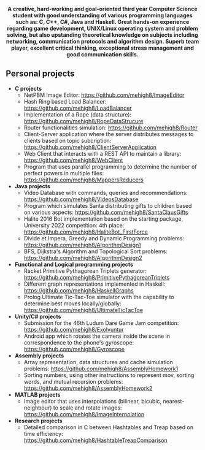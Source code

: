 <p align="center">
<b>
A creative, hard-working and goal-oriented third year Computer Science student with good understanding of various programming languages such as: C, C++, C#, Java and Haskell. Great hands-on experience regarding game development, UNIX/Linux operating system and problem solving, but also upstanding theoretical knowledge on subjects including networking, communication protocols and algorithm design. Superb team player, excellent critical thinking, exceptional stress management and good communication skills.
</b>
</p>

## Personal projects

- <b>C projects</b>
  - NetPBM Image Editor: https://github.com/mehigh8/ImageEditor
  - Hash Ring based Load Balancer: https://github.com/mehigh8/LoadBalancer
  - Implementation of a Rope (data structure): https://github.com/mehigh8/RopeDataStrucure
  - Router functionalities simulation: https://github.com/mehigh8/Router
  - Client-Server application where the server distributes messages to clients based on topic subcription: https://github.com/mehigh8/ClientServerApplication
  - Web Client that interacts with a REST API to maintain a library: https://github.com/mehigh8/WebClient
  - Program that uses parallel programming to determine the number of perfect powers in multiple files: https://github.com/mehigh8/MappersReducers
- <b>Java projects</b>
  - Video Database with commands, queries and recommendations: https://github.com/mehigh8/VideosDatabase
  - Program which simulates Santa distributing gifts to children based on various aspects: https://github.com/mehigh8/SantaClausGifts
  - Halite 2016 Bot implementation based on the starting package, University 2022 competition: 4th place: https://github.com/mehigh8/HaliteBot_FirstForce
  - Divide et Impera, Greedy and Dynamic Programming problems: https://github.com/mehigh8/AlgorithmDesign1
  - BFS, Dijkstra's Algorithm and Topological Sort problems: https://github.com/mehigh8/AlgorithmDesign2
- <b>Functional and Logical programming projects</b>
  - Racket Primitive Pythagorean Triplets generator: https://github.com/mehigh8/PrimitivePythagoreanTriplets
  - Different graph representations implemented in Haskell: https://github.com/mehigh8/HaskellGraphs
  - Prolog Ultimate Tic-Tac-Toe simulator with the capability to determine best moves locally/globally: https://github.com/mehigh8/UltimateTicTacToe
- <b>Unity/C# projects</b>
  - Submission for the 46th Ludum Dare Game Jam competition: https://github.com/mehigh8/Exolvuntur
  - Android app which rotates the camera inside the scene in correspondence to the phone's gyroscope: https://github.com/mehigh8/Gyroscope
- <b>Assembly projects</b>
  - Array representation, data structures and cache simulation problems: https://github.com/mehigh8/AssemblyHomework1
  - Sorting numbers, using other instructions to represent mov, sorting words, and mutual recursion problems: https://github.com/mehigh8/AssemblyHomework2
- <b>MATLAB projects</b>
  - Image editor that uses interpolations (bilinear, bicubic, nearest-neighbour) to scale and rotate images: https://github.com/mehigh8/ImageInterpolation
- <b>Research projects</b>
  - Detailed comparison in C between Hashtables and Treap based on time efficiency: https://github.com/mehigh8/HashtableTreapComparison
